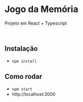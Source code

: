 # Jogo da Memória

Projeto em React + Typescript

<br>

## Instalação

- `npm install`

## Como rodar

- `npm start`
- http://localhost:3000
